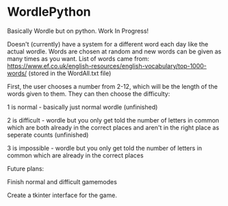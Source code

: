 # WordlePython
Basically Wordle but on python. Work In Progress!

Doesn't (currently) have a system for a different word each day like the actual wordle. Words are chosen at random and new words can be given as many times as you want.
List of words came from: https://www.ef.co.uk/english-resources/english-vocabulary/top-1000-words/ (stored in the WordAll.txt file)


First, the user chooses a number from 2-12, which will be the length of the words given to them.
They can then choose the difficulty:
  
  1 is normal - basically just normal wordle (unfinished)
  
  2 is difficult - wordle but you only get told the number of letters in common which are both already in the correct places and aren't in the right place as seperate counts (unfinished)
  
  3 is impossible - wordle but you only get told the number of letters in common which are already in the correct places


Future plans:

  Finish normal and difficult gamemodes

  Create a tkinter interface for the game.
